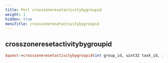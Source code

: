 ```yaml
---
title: Perl crosszoneresetactivitybygroupid
weight: 1
hidden: true
menuTitle: crosszoneresetactivitybygroupid
---
```

## crosszoneresetactivitybygroupid
```perl
$quest->crosszoneresetactivitybygroupid(int group_id, uint32 task_id, int activity_id)
```